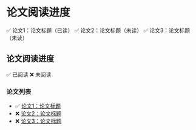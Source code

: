 # 论文阅读进度
✅ 论文1：论文标题（已读） 
✅ 论文2：论文标题（未读） 
✅ 论文3：论文标题（未读） 


## 论文阅读进度

:white_check_mark: 已阅读
:x: 未阅读

### 论文列表

- :white_check_mark: [论文1：论文标题](https://论文链接)
- :x: [论文2：论文标题](https://论文链接)
- :x: [论文3：论文标题](https://论文链接)
